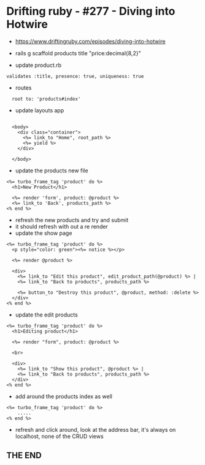 # Drifting ruby - #277 - Diving into Hotwire
- https://www.driftingruby.com/episodes/diving-into-hotwire

- rails g scaffold products title "price:decimal{8,2}" 
- update product.rb

```
validates :title, presence: true, uniqueness: true
```

- routes

```
  root to: 'products#index'
```

- update layouts app

```

  <body>
    <div class="container">
      <%= link_to "Home", root_path %>
      <%= yield %>
    </div>

  </body>
```

- update the products new file

```
<%= turbo_frame_tag 'product' do %>
  <h1>New Product</h1>

  <%= render 'form', product: @product %>
  <%= link_to 'Back', products_path %>
<% end %>
```

- refresh the new products and try and submit
- it should refresh with out a re render
- update the show page

```
<%= turbo_frame_tag 'product' do %>
  <p style="color: green"><%= notice %></p>

  <%= render @product %>

  <div>
    <%= link_to "Edit this product", edit_product_path(@product) %> |
    <%= link_to "Back to products", products_path %>

    <%= button_to "Destroy this product", @product, method: :delete %>
  </div>
<% end %>
```

- update the edit products

```
<%= turbo_frame_tag 'product' do %>
  <h1>Editing product</h1>

  <%= render "form", product: @product %>

  <br>

  <div>
    <%= link_to "Show this product", @product %> |
    <%= link_to "Back to products", products_path %>
  </div>
<% end %>
```

- add around the products index as well

```
<%= turbo_frame_tag 'product' do %>
	.....
<% end %>
```

- refresh and click around, look at the address bar, it's always on localhost, none of the CRUD views

## THE END
